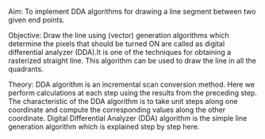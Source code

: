 Aim:
To implement DDA algorithms for drawing a line segment between two given end points.

Objective:
Draw the line using (vector) generation algorithms which determine the pixels that should be turned ON are called as digital differential analyzer (DDA).It is one of the techniques for obtaining a rasterized straight line. This algorithm can be used to draw the line in all the quadrants.

Theory:
DDA algorithm is an incremental scan conversion method. Here we perform calculations at each step using the results from the preceding step. The characteristic of the DDA algorithm is to take unit steps along one coordinate and compute the corresponding values along the other coordinate. Digital Differential Analyzer (DDA) algorithm is the simple line generation algorithm which is explained step by step here.
